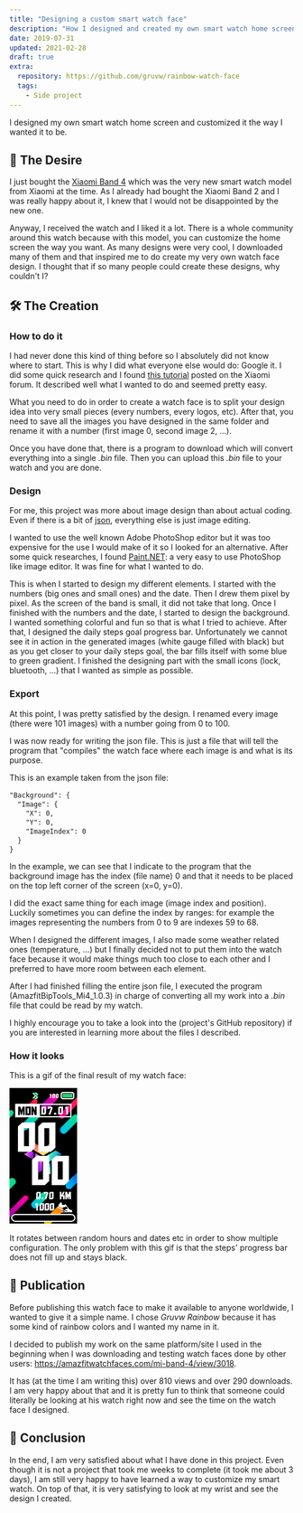 ```yaml
---
title: "Designing a custom smart watch face"
description: "How I designed and created my own smart watch home screen."
date: 2019-07-31
updated: 2021-02-28
draft: true
extra:
  repository: https://github.com/gruvw/rainbow-watch-face
  tags:
    - Side project
---
```


I designed my own smart watch home screen and customized it the way I wanted it to be.

## 💎 The Desire

I just bought the [Xiaomi Band 4](https://www.mi.com/en/mi-smart-band-4/) which was the very new smart watch model from Xiaomi at the time. As I already had bought the Xiaomi Band 2 and I was really happy about it, I knew that I would not be disappointed by the new one.

Anyway, I received the watch and I liked it a lot. There is a whole community around this watch because with this model, you can customize the home screen the way you want. As many designs were very cool, I downloaded many of them and that inspired me to do create my very own watch face design. I thought that if so many people could create these designs, why couldn't I?

## 🛠 The Creation

### How to do it

I had never done this kind of thing before so I absolutely did not know where to start. This is why I did what everyone else would do: Google it. I did some quick research and I found [this tutorial](https://c.mi.com/thread-2281025-1-0.html) posted on the Xiaomi forum. It described well what I wanted to do and seemed pretty easy.

What you need to do in order to create a watch face is to split your design idea into very small pieces (every numbers, every logos, etc). After that, you need to save all the images you have designed in the same folder and rename it with a number (first image 0, second image 2, ...).

Once you have done that, there is a program to download which will convert everything into a single _.bin_ file. Then you can upload this _.bin_ file to your watch and you are done.

### Design

For me, this project was more about image design than about actual coding.
Even if there is a bit of [json](https://fr.wikipedia.org/wiki/JavaScript_Object_Notation), everything else is just image editing.

I wanted to use the well known Adobe PhotoShop editor but it was too expensive for the use I would make of it so I looked for an alternative.
After some quick researches, I found [Paint.NET](https://www.getpaint.net/): a very easy to use PhotoShop like image editor. It was fine for what I wanted to do.

This is when I started to design my different elements. I started with the numbers (big ones and small ones) and the date. Then I drew them pixel by pixel. As the screen of the band is small, it did not take that long.
Once I finished with the numbers and the date, I started to design the background. I wanted something colorful and fun so that is what I tried to achieve.
After that, I designed the daily steps goal progress bar. Unfortunately we cannot see it in action in the generated images (white gauge filled with black) but as you get closer to your daily steps goal, the bar fills itself with some blue to green gradient.
I finished the designing part with the small icons (lock, bluetooth, ...) that I wanted as simple as possible.

### Export

At this point, I was pretty satisfied by the design. I renamed every image (there were 101 images) with a number going from 0 to 100.

I was now ready for writing the json file. This is just a file that will tell the program that "compiles" the watch face where each image is and what is its purpose.

This is an example taken from the json file:

```json,linenos
"Background": {
  "Image": {
    "X": 0,
    "Y": 0,
    "ImageIndex": 0
  }
}
```

In the example, we can see that I indicate to the program that the background image has the index (file name) 0 and that it needs to be placed on the top left corner of the screen (x=0, y=0).

I did the exact same thing for each image (image index and position). Luckily sometimes you can define the index by ranges: for example the images representing the numbers from 0 to 9 are indexes 59 to 68.

When I designed the different images, I also made some weather related ones (temperature, ...) but I finally decided not to put them into the watch face because it would make things much too close to each other and I preferred to have more room between each element.

After I had finished filling the entire json file, I executed the program (AmazfitBipTools_Mi4_1.0.3) in charge of converting all my work into a _.bin_  file that could be read by my watch.

I highly encourage you to take a look into the (project's GitHub repository) if you are interested in learning more about the files I described.

### How it looks

This is a gif of the final result of my watch face:

![Watch face animated gif](https://raw.githubusercontent.com/gruvw/rainbow-watch-face/master/Gruvw_en_wf_packed_animated.gif)

It rotates between random hours and dates etc in order to show multiple configuration. The only problem with this gif is that the steps' progress bar does not fill up and stays black.

## 🚀 Publication

Before publishing this watch face to make it available to anyone worldwide, I wanted to give it a simple name. I chose _Gruvw Rainbow_ because it has some kind of rainbow colors and I wanted my name in it.

I decided to publish my work on the same platform/site I used in the beginning when I was downloading and testing watch faces done by other users: <https://amazfitwatchfaces.com/mi-band-4/view/3018>.

It has (at the time I am writing this) over 810 views and over 290 downloads. I am very happy about that and it is pretty fun to think that someone could literally be looking at his watch right now and see the time on the watch face I designed.

## 📄 Conclusion

In the end, I am very satisfied about what I have done in this project. Even though it is not a project that took me weeks to complete (it took me about 3 days), I am still very happy to have learned a way to customize my smart watch. On top of that, it is very satisfying to look at my wrist and see the design I created.
